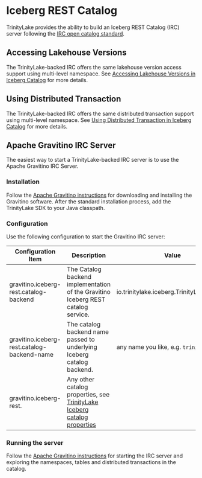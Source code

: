 # Iceberg REST Catalog

TrinityLake provides the ability to build an Iceberg REST Catalog (IRC) server 
following the [IRC open catalog standard](https://editor-next.swagger.io/?url=https://raw.githubusercontent.com/apache/iceberg/main/open-api/rest-catalog-open-api.yaml).

## Accessing Lakehouse Versions

The TrinityLake-backed IRC offers the same lakehouse version access support using multi-level namespace.
See [Accessing Lakehouse Versions in Iceberg Catalog](./iceberg.md#accessing-lakehouse-versions) for more details.

## Using Distributed Transaction

The TrinityLake-backed IRC offers the same distributed transaction support using multi-level namespace.
See [Using Distributed Transaction in Iceberg Catalog](./iceberg.md#using-distributed-transaction) for more details.

## Apache Gravitino IRC Server

The easiest way to start a TrinityLake-backed IRC server is to use the Apache Gravitino IRC Server.

### Installation

Follow the [Apache Gravitino instructions](https://gravitino.apache.org/docs/0.8.0-incubating/how-to-install) 
for downloading and installing the Gravitino software.
After the standard installation process, add the TrinityLake SDK to your Java classpath. 

### Configuration

Use the following configuration to start the Gravitino IRC server:

| Configuration Item                          | Description                                                                                                 | Value                                     |
|---------------------------------------------|-------------------------------------------------------------------------------------------------------------|-------------------------------------------|
| gravitino.iceberg-rest.catalog-backend      | The Catalog backend implementation of the Gravitino Iceberg REST catalog service.                           | io.trinitylake.iceberg.TrinityLakeIceberg |
| gravitino.iceberg-rest.catalog-backend-name | The catalog backend name passed to underlying Iceberg catalog backend.                                      | any name you like, e.g. `trinitylake`     |
| gravitino.iceberg-rest.<key>                | Any other catalog properties, see [TrinityLake Iceberg catalog properties](./iceberg.md#catalog-properties) |                                           |

### Running the server

Follow the [Apache Gravitino instructions](https://gravitino.apache.org/docs/0.8.0-incubating/iceberg-rest-service#starting-the-iceberg-rest-server)
for starting the IRC server and exploring the namespaces, tables and distributed transactions in the catalog.


